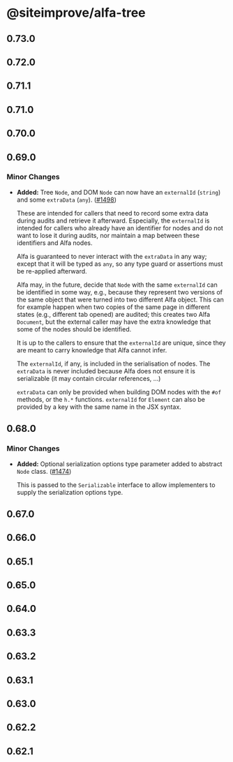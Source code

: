 # @siteimprove/alfa-tree

## 0.73.0

## 0.72.0

## 0.71.1

## 0.71.0

## 0.70.0

## 0.69.0

### Minor Changes

- **Added:** Tree `Node`, and DOM `Node` can now have an `externalId` (`string`) and some `extraData` (`any`). ([#1498](https://github.com/Siteimprove/alfa/pull/1498))

  These are intended for callers that need to record some extra data during audits and retrieve it afterward. Especially, the `externalId` is intended for callers who already have an identifier for nodes and do not want to lose it during audits, nor maintain a map between these identifiers and Alfa nodes.

  Alfa is guaranteed to never interact with the `extraData` in any way; except that it will be typed as `any`, so any type guard or assertions must be re-applied afterward.

  Alfa may, in the future, decide that `Node` with the same `externalId` can be identified in some way, e.g., because they represent two versions of the same object that were turned into two different Alfa object. This can for example happen when two copies of the same page in different states (e.g., different tab opened) are audited; this creates two Alfa `Document`, but the external caller may have the extra knowledge that some of the nodes should be identified.

  It is up to the callers to ensure that the `externalId` are unique, since they are meant to carry knowledge that Alfa cannot infer.

  The `externalId`, if any, is included in the serialisation of nodes. The `extraData` is never included because Alfa does not ensure it is serializable (it may contain circular references, …)

  `extraData` can only be provided when building DOM nodes with the `#of` methods, or the `h.*` functions. `externalId` for `Element` can also be provided by a key with the same name in the JSX syntax.

## 0.68.0

### Minor Changes

- **Added:** Optional serialization options type parameter added to abstract `Node` class. ([#1474](https://github.com/Siteimprove/alfa/pull/1474))

  This is passed to the `Serializable` interface to allow implementers to supply the serialization options type.

## 0.67.0

## 0.66.0

## 0.65.1

## 0.65.0

## 0.64.0

## 0.63.3

## 0.63.2

## 0.63.1

## 0.63.0

## 0.62.2

## 0.62.1

